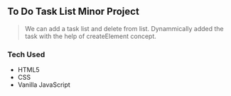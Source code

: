 ## To Do Task List Minor Project
> We can add a task list and delete from list. Dynammically added the task with the help of createElement concept. 

### Tech Used
 * HTML5
 * CSS
 * Vanilla JavaScript

